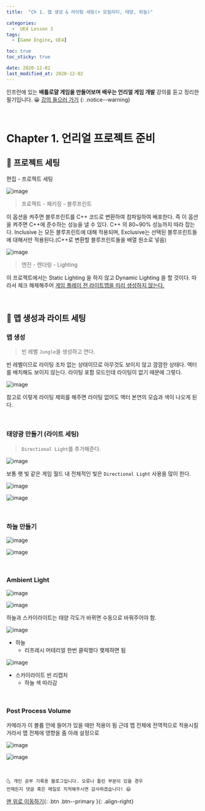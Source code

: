 ```yaml
---
title:  "Ch 1. 맵 생성 & 라이팅 세팅(+ 모빌리티, 태양, 하늘)" 

categories:
  -  UE4 Lesson 3 
tags:
  - [Game Engine, UE4]

toc: true
toc_sticky: true

date: 2020-12-02
last_modified_at: 2020-12-02
---
```


인프런에 있는 **배틀로얄 게임을 만들어보며 배우는 언리얼 게임 개발** 강의를 듣고 정리한 필기입니다. 😀 [강의 들으러 가기](https://www.inflearn.com/course/unreal-%EC%96%B8%EB%A6%AC%EC%96%BC-%EA%B2%8C%EC%9E%84-%EA%B0%9C%EB%B0%9C-%EA%B0%95%EC%A2%8C#description)
{: .notice--warning}

<br>

# Chapter 1. 언리얼 프로젝트 준비

## 🚕 프로젝트 세팅

편집 - 프로젝트 세팅

![image](https://user-images.githubusercontent.com/42318591/100848992-3f4acb00-34c5-11eb-9135-f409a0dc542c.png)

> 프로젝트 - 패키징 - 블루프린트

이 옵션을 켜주면 블루프린트를 C++ 코드로 변환하여 컴파일하여 배포한다. 즉 이 옵션을 켜주면 C++에 준수하는 성능을 낼 수 있다. C++ 의 80~90% 성능까지 따라 잡는다. Inclusive 는 모든 블루프린트에 대해 적용되며, Exclusive는 선택된 블루프린트들에 대해서만 적용된다.(C++로 변환할 블루프린트들을 배열 원소로 넣음)

![image](https://user-images.githubusercontent.com/42318591/100849056-5be70300-34c5-11eb-9e1b-4b1a82d9e999.png)

> 엔진 - 렌더링 - Lighting

이 프로젝트에서는 Static Lighting 을 하지 않고 Dynamic Lighting 을 할 것이다. 따라서 체크 해제해주어 <u>게임 플레이 전 라이트맵을 미리 생성하지 않는다.</u>


<br>

## 🚗 맵 생성과 라이트 세팅

### 맵 생성

> 빈 레벨 `Jungle`을 생성하고 연다.

빈 레벨이므로 라이팅 조차 없는 상태이므로 아무것도 보이지 않고 깜깜한 상태다. 액터를 배치해도 보이지 않는다. 라이팅 포함 모드인데 라이팅이 없기 때문에 그렇다.

![image](https://user-images.githubusercontent.com/42318591/100850506-3ce97080-34c7-11eb-80e3-b697eed62c23.png)

참고로 이렇게 라이팅 제외를 해주면 라이팅 없어도 액터 본연의 모습과 색이 나오게 된다.

<br>

### 태양광 만들기 (라이트 세팅)

> `Directional Light`를 추가해준다.

![image](https://user-images.githubusercontent.com/42318591/100851486-a322c300-34c8-11eb-9696-b9d18e9839c8.png)

보통 햇 빛 같은 게임 월드 내 전체적인 빛은 `Directional Light` 사용을 많이 한다.

![image](https://user-images.githubusercontent.com/42318591/100851666-d82f1580-34c8-11eb-8546-c47535b0204d.png)

![image](https://user-images.githubusercontent.com/42318591/100852301-a66a7e80-34c9-11eb-9e1e-6103c2c06121.png)

<br>

### 하늘 만들기 

![image](https://user-images.githubusercontent.com/42318591/100852694-34466980-34ca-11eb-909a-4a4381544df5.png)

![image](https://user-images.githubusercontent.com/42318591/100852954-85eef400-34ca-11eb-8db0-de25ed39ad0c.png)


<br>

### Ambient Light

![image](https://user-images.githubusercontent.com/42318591/100853202-d6fee800-34ca-11eb-9cda-f806e3922293.png)

![image](https://user-images.githubusercontent.com/42318591/100853296-f39b2000-34ca-11eb-84d9-ee1fac05bfc5.png)

하늘과 스카이라이트는 태양 각도가 바뀌면 수동으로 바꿔주어야 함.

![image](https://user-images.githubusercontent.com/42318591/100854848-e2531300-34cc-11eb-9606-43d578ccf70a.png)

- 하늘
  - 리프레시 머테리얼 한번 클릭했다 햊제하면 됨

![image](https://user-images.githubusercontent.com/42318591/100854959-00207800-34cd-11eb-9b4f-514235deb8ee.png)

- 스카이라이트 씬 리캡처
  - 하늘 색 따라감

<br>

### Post Process Volume

카메라가 이 볼륨 안에 들어가 있을 때만 적용이 됨
근데 맵 전체에 전역적으로 적용시킬 거라서 맵 전체에 영향을 줌 아래 설정으로 

![image](https://user-images.githubusercontent.com/42318591/100855441-863cbe80-34cd-11eb-842a-c2bd071449a3.png)

![image](https://user-images.githubusercontent.com/42318591/100856026-3d393a00-34ce-11eb-823d-b7850ed3d34d.png)


<br>

    🌜 개인 공부 기록용 블로그입니다. 오류나 틀린 부분이 있을 경우 
    언제든지 댓글 혹은 메일로 지적해주시면 감사하겠습니다! 😄

[맨 위로 이동하기](#){: .btn .btn--primary }{: .align-right}